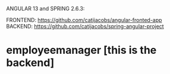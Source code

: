 ANGULAR 13 and SPRING 2.6.3:

FRONTEND: https://github.com/catijacobs/angular-fronted-app
<br>BACKEND: https://github.com/catijacobs/spring-angular-project

# employeemanager [this is the backend]
